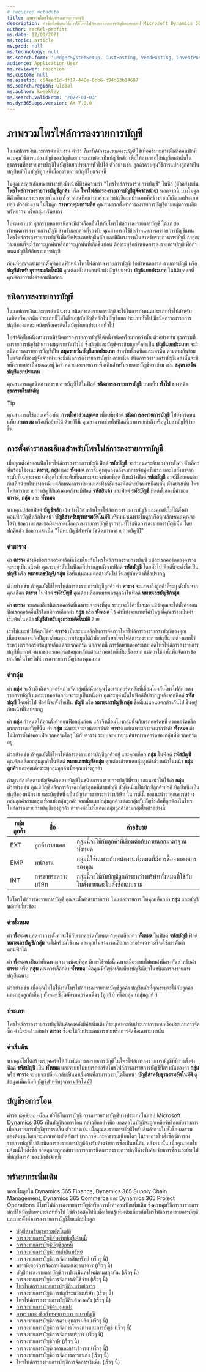 ```yaml
---
# required metadata
title: ภาพรวมโพรไฟล์การลงรายการบัญชี
description: หัวข้อนี้อธิบายวิธีการใช้โพรไฟล์การลงรายการบัญชีตลอดแอป Microsoft Dynamics 365
author: rachel-profitt
ms.date: 12/03/2021
ms.topic: article
ms.prod: null
ms.technology: null
ms.search.form: 'LedgerSystemSetup, CustPosting, VendPosting, InventPosting, AssetPosting, ProjPosting, AssetLeasePostingAccounts, ProjCategory, ITMCostTypeTable, ProdGroup, WrkCtrTable, WrkCtrResourceGroup'
audience: Application User
ms.reviewer: roschlom
ms.custom: null
ms.assetid: c64eed1d-df17-448e-8bb6-d94d63b14607
ms.search.region: Global
ms.author: kweekley
ms.search.validFrom: '2022-01-03'
ms.dyn365.ops.version: AX 7.0.0
---
```


# <a name="posting-profiles-overview"></a>ภาพรวมโพรไฟล์การลงรายการบัญชี

ในแอปการเงินและการดำเนินงาน คำว่า *โพรไฟล์การลงรายการบัญชี* ใช้เพื่ออธิบายการตั้งค่าคอนฟิกที่ควบคุมวิธีการแปลงบัญชีของบัญชีแยกประเภทย่อยเป็นบัญชีหลัก เพื่อให้สามารถใช้บัญชีเหล่านั้นในธุรกรรมที่ลงรายการบัญชีในบัญชีแยกประเภททั่วไปได้ ตัวอย่างเช่น ลูกค้าควบคุมวิธีการแปลงลูกค้าเป็นบัญชีหลักในบัญชีลูกหนี้เมื่อลงรายการบัญชีใบแจ้งหนี้

โมดูลและคุณลักษณะบางอย่างมีหน้าที่มีข้อความว่า "โพรไฟล์การลงรายการบัญชี" ในชื่อ (ตัวอย่างเช่น **โพรไฟล์การลงรายการบัญชีลูกค้า** หรือ **โพรไฟล์การลงรายการบัญชีผู้จัดจำหน่าย**) นอกจากนี้ บางโมดูลมีตัวเลือกหลายรายการในการตั้งค่าคอนฟิกการลงรายการบัญชีแยกประเภทที่สร้างจากบัยชีแยกประเภทย่อย ตัวอย่างเช่น ในโมดูล **การควบคุมการผลิต** คุณสามารถตั้งค่าการลงรายการบัญชีตามกลุ่มการผลิต ทรัพยากร หรือกลุ่มทรัพยากร

โปรดทราบว่า ธุรกรรมหลายชนิดจะมีตัวเลือกอื่นให้กับโพรไฟล์การลงรายการบัญชี ได้แก่ ข้อกำหนดการลงรายการบัญชี สำหรับเอกสารที่รองรับ คุณสามารถใช้ข้อกำหนดการลงรายการบัญชีแทนโพรไฟล์การลงรายการบัญชีเพื่อจัดประเภทบัญชีหลัก และมิติทางการเงินสำหรับรายการการบัญชี ถ้าคุณวางแผนที่จะใช้ภาระผูกพันหรือภาระผูกพันที่เกิดขึ้นก่อน ต้องระบุข้อกำหนดการลงรายการบัญชีเพื่อกําหนดบัญชีให้กับรายการบัญชี

ก่อนที่คุณจะสามารถตั้งค่าคอนฟิกหน้าโพรไฟล์การลงรายการบัญชี ข้อกําหนดการลงรายการบัญชี หรือ **บัญชีสำหรับธุรกรรมอัตโนมัติ** คุณต้องตั้งค่าคอนฟิกผังบัญชีบนหน้า **บัญชีแยกประเภท** ในนิติบุคคลที่คุณต้องการตั้งค่าคอนฟิกก่อน

## <a name="posting-types"></a>ชนิดการลงรายการบัญชี

ในแอปการเงินและการดำเนินงาน ชนิดการลงรายการบัญชีจะใช้ในการกําหนดประเภททั่วไปสำหรับเดบิตหรือเครดิต ประเภทนี้ไม่ได้ขึ้นอยู่กับบัญชีหลักในบัญชีแยกประเภททั่วไป มีชนิดการลงรายการบัญชีของแต่ละเดบิตหรือเครดิตในบัญชีแยกประเภททั่วไป

ใบสำคัญใบหนึ่งสามารถมีชนิดการลงรายการบัญชีได้หนึ่งชนิดหรือมากกว่านั้น ตัวอย่างเช่น ธุรกรรมที่ลงรายการบัญชีผ่านทางสมุดรายวันทั่วไป ซึ่งบัญชีและบัญชีตรงข้ามถูกตั้งค่าเป็น **บัญชีแยกประเภท** จะมีชนิดการลงรายการบัญชีเป็น **สมุดรายวันบัญชีแยกประเภท** สำหรับทั้งเดบิตและเครดิต ตามตรงกันข้าม ใบแจ้งหนี้ของผู้จัดจำหน่ายจะมีชนิดการลงรายการบัญชีหลายชนิด ชนิดการลงรายการบัญชีเหล่านั้นจะมีหนึ่งรายการเป็นยอดดุลผู้จัดจำหน่ายและรายการเพิ่มเติมสำหรับรายการบัญชีตรงข้าม เช่น **สมุดรายวันบัญชีแยกประเภท**

คุณสามารถดูชนิดการลงรายการบัญชีได้ในฟิลด์ **ชนิดการลงรายการบัญชี** บนแท็บ **ทั่วไป** ของหน้า **ธุรกรรมใบสำคัญ**

> [!TIP]
> คุณสามารถใช้แถบเครื่องมือ **การตั้งค่าส่วนบุคคล** เพื่อเพิ่มฟิลด์ **ชนิดการลงรายการบัญชี** ไปยังกริดบนแท็บ **ภาพรวม** หรือเพื่อย้ายได้ ด้วยวิธีนี้ คุณสามารถช่วยให้ฟิลด์นี้สามารถเข้าถึงหรือดูใบสำคัญได้ง่ายขึ้น

## <a name="detail-settings-for-a-posting-profile"></a>การตั้งค่ารายละเอียดสำหรับโพรไฟล์การลงรายการบัญชี 

เมื่อคุณตั้งค่าคอนฟิกโพรไฟล์การลงรายการบัญชี ฟิลด์ **รหัสบัญชี** จะกําหนดระดับของการตั้งค่า ตัวเลือกที่พร้อมใช้งาน: **ตาราง**, **กลุ่ม** และ **ทั้งหมด** การจับคู่หยุดลงหลังจากการจับคู่ครั้งแรก และใบสั่งมาจากระดับที่เฉพาะเจาะจงที่สุดไปยังระดับที่เฉพาะเจาะจงน้อยที่สุด ถึงแม้ว่าฟิลด์ **รหัสบัญชี** อาจมีชื่อแตกต่างกันเล็กน้อยในบางกรณี แต่ลักษณะการทำงานและฟังก์ชันของฟิลด์จะยังคงเหมือนกัน ตัวอย่างเช่น โพรไฟล์การลงรายการบัญชีสินค้าคงคลังจะมีฟิลด์ **รหัสสินค้า** และฟิลด์ **รหัสบัญชี** ฟิลด์ทั้งสองมีค่าของ **ตาราง**, **กลุ่ม** และ **ทั้งหมด**

หากคุณปล่อยฟิลด์ **บัญชีหลัก** เว้นว่างไว้สำหรับโพรไฟล์การลงรายการบัญชี และคุณยังไม่ได้ตั้งค่าคอนฟิกบัญชีหลักในหน้า **บัญชีสำหรับธุรกรรมอัตโนมัติ** หรือหน้าเฉพาะโมดูลหรือคุณลักษณะ คุณจะได้รับข้อความแสดงข้อผิดพลาดเมื่อคุณลงรายการบัญชีธุรกรรมที่ใช้ชนิดการลงรายการบัญชีนั้น โดยปกติแล้ว ข้อความจะเป็น "ไม่พบบัญชีสำหรับ \[ชนิดการลงรายการบัญชี\]"

### <a name="table-value"></a>ค่าตาราง

ค่า **ตาราง** อ้างอิงถึงเรกคอร์ดหลักที่เชื่อมโยงกับโพรไฟล์การลงรายการบัญชี แต่ละเรกคอร์ดของตารางจะระบุเป็นหนึ่งค่า คุณระบุค่านั้นในฟิลด์ที่ปรากฏหลังจากฟิลด์ **รหัสบัญชี** โดยทั่วไป ฟิลด์นี้จะตั้งชื่อเป็น **บัญชี** หรือ **หมายเลขบัญชี/กลุ่ม** ชื่อที่แน่นอนแตกต่างกันไป ขึ้นอยู่กับหน้าที่ชื่อปรากฏ

ตัวอย่างเช่น ถ้าคุณยังใช้โพรไฟล์การลงรายการบัญชีลูกค้า ค่า **ตาราง** จะแสดงถึงลูกค้าที่ระบุ ดังนั้นหากคุณเลือก **ตาราง** ในฟิลด์ **รหัสบัญชี** คุณต้องเลือกหมายเลขลูกค้าในฟิลด์ **หมายเลขบัญชี/กลุ่ม**

ค่า **ตาราง** จะแสดงถึงชนิดเรกคอร์ดที่เฉพาะเจาะจงที่สุด ระบบจะใช้ค่านี้เสมอ แม้ว่าคุณจะได้ตั้งค่าคอนฟิกเรกคอร์ดอื่นไว้โดยมีการเลือกค่า **กลุ่ม** หรือ **ทั้งหมด** ไว้ ค่านี้ยังจะแทนที่ค่าใดๆ ที่คุณสร้างเป็นค่าเริ่มต้นในหน้า **บัญชีสำหรับธุรกรรมอัตโนมัติ** ด้วย

เราไม่แนะนำให้คุณใช้ค่า **ตาราง** เป็นระบบหลักในการจัดการโพรไฟล์การลงรายการบัญชีของคุณ เนื่องจากอาจเกิดปัญหาด้านคุณภาพข้อมูลได้ถ้ามีการรักษาโพรไฟล์การลงรายการบัญชีแยกต่างหากไว้ระหว่างเรกคอร์ดข้อมูลหลักแต่ละเรกคอร์ด นอกจากนี้ การรักษาและกระทบยอดโพรไฟล์การลงรายการบัญชีที่แยกต่างหากของเรกคอร์ดข้อมูลหลักแต่ละเรกคอร์ดก็เป็นเรื่องยาก แต่ควรใช้ค่านี้เพื่อจัดการข้อยกเว้นในโพรไฟล์การลงรายการบัญชีของคุณแทน

### <a name="group-value"></a>ค่ากลุ่ม

ค่า **กลุ่ม** จะอ้างอิงถึงเรกคอร์ดการจัดกลุ่มที่สนับสนุนโดยเรกคอร์ดหลักที่เชื่อมโยงกับโพรไฟล์การลงรายการบัญชี แต่ละเรกคอร์ดกลุ่มจะระบุเป็นหนึ่งค่า คุณระบุค่านั้นในฟิลด์ที่ปรากฏหลังจากฟิลด์ **รหัสบัญชี** โดยทั่วไป ฟิลด์นี้จะตั้งชื่อเป็น **บัญชี** หรือ **หมายเลขบัญชี/กลุ่ม** ชื่อที่แน่นอนแตกต่างกันไป ขึ้นอยู่กับหน้าที่ชื่อปรากฏ

ค่า **กลุ่ม** กําหนดให้คุณตั้งค่าคอนฟิกกลุ่มก่อน แล้วจึงเชื่อมโยงกลุ่มนั้นกับเรกคอร์ดหนึ่งเรกคอร์ดหรือมากกว่าของบัญชีนั้น ค่า **กลุ่ม** เฉพาะเจาะจงน้อยกว่าค่า **ตาราง** แต่เฉพาะเจาะจงมากว่าค่า **ทั้งหมด** ถ้าไม่มีการตั้งค่าคอนฟิกเรกคอร์ดใดๆ ให้กับตาราง ระบบจะพยายามค้นหาเรกคอร์ดของกลุ่มที่มีเรกคอร์ดอยู่

ตัวอย่างเช่น ถ้าคุณยังใช้โพรไฟล์การลงรายการบัญชีลูกค้าอยู่ และคุณเลือก **กลุ่ม** ในฟิลด์ **รหัสบัญชี** คุณต้องเลือกกลุ่มลูกค้าในฟิลด์ **หมายเลขบัญชี/กลุ่ม** คุณต้องกําหนดกลุ่มลูกค้าล่วงหน้าในหน้า **กลุ่มลูกค้า** และคุณต้องระบุกลุ่มลูกค้าเมื่อคุณสร้างลูกค้า

ถ้าคุณต้องติดตามบัญชีหลักหลายบัญชีในชนิดการลงรายการบัญชีที่ระบุ ขอแนะนำให้ใช้ค่า **กลุ่ม** ตัวอย่างเช่น คุณมีบัญชีหลักการค้าของบัญชีลูกหนี้สามบัญชี บัญชีหนึ่งเป็นบัญชีลูกค้าปกติ บัญชีหนึ่งเป็นบัญชีของพนักงาน และบัญชีหนึ่งเป็นบัญชีการขายระหว่างบริษัท ในกรณีนี้ ขอแนะนำว่าคุณควรสร้างกลุ่มลูกค้าสามกลุ่มเพื่อแบ่งกลุ่มลูกค้า จากนั้นแมปกลุ่มลูกค้าแต่ละกลุ่มกับบัญชีหลักที่ถูกต้องในโพรไฟล์การลงรายการบัญชีของลูกค้า ตารางต่อไปนี้แสดงกลุ่มลูกค้าสามกลุ่มในตัวอย่างนี้

| กลุ่มลูกค้า | ชื่อ | คำอธิบาย |
|----------------|------|-------------|
| EXT | ลูกค้าภายนอก | กลุ่มนี้จะใช้กับลูกค้าที่เชื่อมต่อกับภายนอกมาตรฐานทั้งหมด |
| EMP | พนักงาน | กลุ่มนี้ใช้เฉพาะกับพนักงานทั้งหมดที่มีการซื้อจากองค์กรของคุณ |
| INT | การขายระหว่างบริษัท | กลุ่มนี้จะใช้กับบัญชีลูกค้าระหว่างบริษัททั้งหมดที่ใช้กับใบสั่งขายและใบสั่งซื้อแบบรวม |

ในโพรไฟล์การลงรายการบัญชี คุณจะตั้งค่าสามรายการ ในแต่ละรายการ ให้คุณเลือกค่า **กลุ่ม** และบัญชีหลักที่เกี่ยวข้อง

### <a name="all-value"></a>ค่าทั้งหมด

ค่า **ทั้งหมด** แสดงว่าการตั้งค่าจะใช้กับเรกคอร์ดทั้งหมด ถ้าคุณเลือกค่า **ทั้งหมด** ในฟิลด์ **รหัสบัญชี** ฟิลด์ **หมายเลขบัญชี/กลุ่ม** จะไม่พร้อมใช้งาน และคุณไม่สามารถเลือกเรกคอร์ดเฉพาะที่จะใช้การตั้งค่าคอนฟิกได้

ค่า **ทั้งหมด** เป็นค่าที่เฉพาะเจาะจงน้อยที่สุด มีการใช้รหัสนี้เฉพาะเมื่อระบบไม่พบค่าที่ตรงกันสำหรับค่า **ตาราง** หรือ **กลุ่ม** คุณควรเลือกค่า **ทั้งหมด** เมื่อคุณมีบัญชีหลักเพียงบัญชีเดียวในชนิดการลงรายการบัญชีเฉพาะ

ตัวอย่างเช่น เมื่อคุณไม่ได้ใช้งานโพรไฟล์การลงรายการบัญชีลูกค้า บัญชีหลักที่คุณระบุจะใช้กับลูกค้าและกลุ่มลูกค้าอื่นๆ ทั้งหมดซึ่งไม่มีเรกคอร์ดหนึ่งๆ (ลูกค้า) หรือกลุ่ม (กลุ่มลูกค้า)

### <a name="category"></a>ประเภท

โพรไฟล์การลงรายการบัญชีสินค้าคงคลังมีค่าเพิ่มเติมที่ระบุเฉพาะกับประเภทการขายหรือประเภทการจัดซื้อ ค่านี้จะคล้ายกับค่า **ตาราง** ซึ่งจะใช้กับประเภทการขายหรือการจัดซื้อเฉพาะเท่านั้น

### <a name="default-value"></a>ค่าเริ่มต้น

หากคุณไม่ได้สร้างเรกคอร์ดให้กับชนิดการลงรายการบัญชีในโพรไฟล์การลงรายการบัญชีที่มีการตั้งค่าฟิลด์ **รหัสบัญชี** เป็น **ทั้งหมด** และระบบไม่พบเรกคอร์ดโพรไฟล์การลงรายการบัญชีที่ตรงกันของค่า **กลุ่ม** หรือ **ตาราง** ระบบจะเปลี่ยนกลับเป็นค่าเริ่มต้นที่สามารถระบุได้ในหน้า **บัญชีสำหรับธุรกรรมอัตโนมัติ** ดูข้อมูลเพิ่มเติมที่ [บัญชีสำหรับธุรกรรมอัตโนมัติ](accounts-for-auto-transactions.md)

## <a name="clearing-accounts"></a>บัญชีรอการโอน

คำว่า *บัญชีรอการโอน* มักใช้ในการบัญชี การลงรายการบัญชีบางประเภทในแอป Microsoft Dynamics 365 เป็นบัญชีรอการโอน กล่าวอีกอย่างคือ ยอดดุลในบัญชีจะถูกเคลียร์หรือกลับรายการเมื่อลงรายการบัญชีธุรกรรมอื่น ตัวอย่างเช่น เมื่อคุณลงรายการบัญชีใบรับสินค้าตามใบสั่งซื้อ ผลรวมของต้นทุนโดยประมาณของผลิตภัณฑ์ บวกภาษีและค่าธรรมเนียมใดๆ ในรายการใบสั่งซื้อ มีการลงรายการบัญชีไปยังชนิดการลงรายการบัญชีค้างรับค้างจ่ายการซื้อเป็นหนี้สิน หลังจากนั้น เมื่อคุณออกใบแจ้งหนี้ใบสั่งซื้อ ยอดดุลจะถูกกลับรายการจากชนิดการลงรายการบัญชีค้างรับค้างจ่ายการซื้อ และย้ายไปที่บัญชีการค้าของบัญชีเจ้าหนี้

## <a name="additional-resources"></a>ทรัพยากรเพิ่มเติม

หลายโมดูลใน Dynamics 365 Finance, Dynamics 365 Supply Chain Management, Dynamics 365 Commerce และ Dynamics 365 Project Operations มีโพรไฟล์การลงรายการบัญชีหรือการตั้งค่าคอนฟิกเพิ่มเติม ซึ่งควบคุมวิธีการลงรายการบัญชีในบัญชีแยกประเภททั่วไป ใช้หัวข้อต่อไปนี้เพื่อเรียนรู้เพิ่มเติมเกี่ยวกับโพรไฟล์การลงรายการบัญชีและการตั้งค่าการลงรายการบัญชีในแต่ละโมดูล

- [บัญชีสำหรับธุรกรรมอัตโนมัติ](accounts-for-auto-transactions.md)
- [การลงรายการบัญชีสำหรับบัญชีเจ้าหนี้](accts-payble-posting.md)
- [การลงรายการบัญชีบัญชีลูกหนี้](accts-recvble-posting.md)
- [การลงรายการบัญชีการเช่าสินทรัพย์](../asset-leasing/set-up-lease-posting-accts.md)
- การลงรายการบัญชีการจัดการสินทรัพย์ (เร็วๆ นี้)
- พารามิเตอร์การจัดการเงินสดและธนาคาร (เร็วๆ นี้)
- บัญชีการลงรายการบัญชีการประเมินค่าใหม่ตามสกุลเงิน (เร็วๆ นี้)
- การลงรายการบัญชีการจัดการค่าใช้จ่าย (เร็วๆ นี้)
- [โพรไฟล์การลงรายการบัญชีสินทรัพย์ถาวร](../fixed-assets/tasks/set-up-fixed-asset-posting-profiles.md)
- การลงรายการบัญชีการบัญชีระหว่างบริษัท (เร็วๆ นี้)
- โพรไฟล์การลงรายการบัญชีสินค้าคงคลัง (เร็วๆ นี้)
- [การลงรายการบัญชีต้นทุนแฝง](../../supply-chain/landed-cost/costing-parameters-setup.md)
- [ภาพรวมของข้อกำหนดการลงรายการบัญชี](posting-definitions.md)
- การลงรายการบัญชีการควบคุมการผลิต (เร็วๆ นี้)
- การลงรายการบัญชีการจัดการโครงการและการบัญชี (เร็วๆ นี้)
- การลงรายการบัญชีการจัดการบริการ (เร็วๆ นี้)
- การลงรายการบัญชีภาษี (เร็วๆ นี้)
- การลงรายการบัญชีเวลาและการเข้างาน (เร็วๆ นี้)
- การลงรายการบัญชีการจัดการการขนส่ง (เร็วๆ นี้)
- โพรไฟล์การลงรายการบัญชีการจัดการเงินคืน (เร็วๆ นี้)

